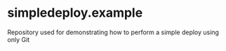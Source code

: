 # simpledeploy.example
Repository used for demonstrating how to perform a simple deploy using only Git
